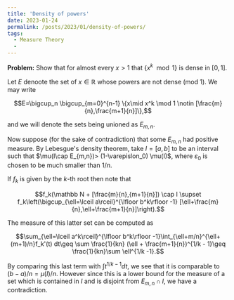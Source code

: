 ```yaml
---
title: 'Density of powers'
date: 2023-01-24
permalink: /posts/2023/01/density-of-powers/
tags:
  - Measure Theory
  - 
---
```


**Problem:** Show that for almost every $x>1$ that {$x^k\mod 1$} is dense in $[0,1]$.

Let $E$ denoote the set of $x\in \mathbb{R}$ whose powers are not dense (mod 1). We may write

$$E=\bigcup_n \bigcup_{m=0}^{n-1} \{x\mid x^k \mod 1 \notin [\frac{m}{n},\frac{m+1}{n}]\},$$

and we will denote the sets being unioned as $E_{m,n}$.

Now suppose (for the sake of contradiction) that some $E_{m,n}$ had positive measure. By Lebesgue's density theorem, take $I=[a,b]$ to be an interval such that $\mu(I\cap E_{m,n})> (1-\varepislon_0) \mu(I)$, where $\varepsilon_0$ is chosen to be much smaller than $1/n$.

If $f_k$ is given by the $k$-th root then note that

$$f_k(\mathbb N + [\frac{m}{n},{m+1}{n}]) \cap I \supset f_k\left(\bigcup_{\ell=\lceil a\rceil}^{\lfloor b^k\rfloor -1} [\ell+\frac{m}{n},\ell+\frac{m+1}{n}]\right).$$

The measure of this latter set can be computed as

$$\sum_{\ell=\lceil a^k\rceil}^{\lfloor b^k\rfloor -1}\int_{\ell+m/n}^{\ell+(m+1)/n}f_k'(t) dt\geq \sum \frac{1}{kn} (\ell + \frac{m+1}{n})^{1/k - 1}\geq \frac{1}{kn}\sum \ell^{1/k -1}.$$

By comparing this last term with $\int t^{1/k - 1}dt$, we see that it is comparable to $(b-a)/n = \mu(I)/n$. However since this is a lower bound for the measure of a set which is contained in $I$ and is disjoint from $E_{m,n}\cap I$, we have a contradiction.